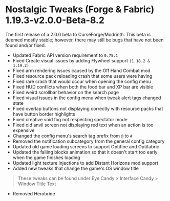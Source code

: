# Nostalgic Tweaks (Forge & Fabric) 1.19.3-v2.0.0-Beta-8.2
The first release of a 2.0.0 beta to CurseForge/Modrinth. This beta is deemed mostly stable; however, there may still be
bugs that have not been found and/or fixed.
- Updated Fabric API version requirement to `0.75.1`
- Fixed Create visual issues by adding Flywheel support `(1.18.2 & 1.19.2)`
- Fixed arm rendering issues caused by the Off Hand Combat mod
- Fixed resource pack reloading crash that some users were having
- Fixed rare crash that would occur when opening the config menu
- Fixed HUD conflicts when both the food bar and XP bar are visible
- Fixed weird scrollbar behavior on the search page
- Fixed visual issues in the config menu when tweak alert tags changed state
- Fixed overlap buttons not displaying correctly with resource packs that have button border highlights
- Fixed creative void fog not respecting spectator mode
- Fixed old anvil screen not displaying red text when an action is too expensive
- Changed the config menu's search tag prefix from `@` to `#`
- Removed the notification subcategory from the general config category
- Updated old game loading screens to support Optifine and Optifabric
- Updated the falling blocks animation so that it doesn't start too early when the game finishes loading
- Updated light texture injections to add Distant Horizons mod support
- Added new tweaks that change the game's OS window title
> These tweaks can be found under Eye Candy > Interface Candy > Window Title Text
- Removed Herobrine
